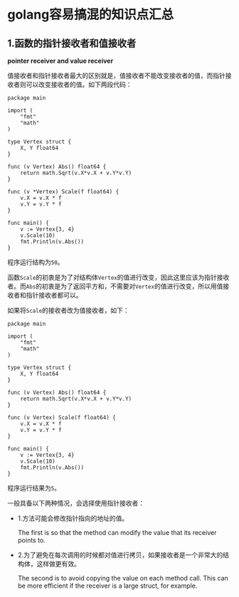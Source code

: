 # golang容易搞混的知识点汇总

## 1.函数的指针接收者和值接收者

**pointer receiver and value receiver**

值接收者和指针接收者最大的区别就是，值接收者不能改变接收者的值，而指针接收者则可以改变接收者的值。如下两段代码：

	package main

	import (
		"fmt"
		"math"
	)	

	type Vertex struct {
		X, Y float64
	}

	func (v Vertex) Abs() float64 {
		return math.Sqrt(v.X*v.X + v.Y*v.Y)
	}

	func (v *Vertex) Scale(f float64) {
		v.X = v.X * f
		v.Y = v.Y * f
	}

	func main() {
		v := Vertex{3, 4}
		v.Scale(10)
		fmt.Println(v.Abs())
	}

程序运行结构为`50`。

函数`Scale`的初衷是为了对结构体`Vertex`的值进行改变，因此这里应该为指针接收者。而`Abs`的初衷是为了返回平方和，不需要对`Vertex`的值进行改变，所以用值接收者和指针接收者都可以。

如果将`Scale`的接收者改为值接收者，如下：

	package main

	import (
		"fmt"
		"math"
	)	

	type Vertex struct {
		X, Y float64
	}

	func (v Vertex) Abs() float64 {
		return math.Sqrt(v.X*v.X + v.Y*v.Y)
	}

	func (v Vertex) Scale(f float64) {
		v.X = v.X * f
		v.Y = v.Y * f
	}

	func main() {
		v := Vertex{3, 4}
		v.Scale(10)
		fmt.Println(v.Abs())
	}

程序运行结果为`5`。

一般具备以下两种情况，会选择使用指针接收者：

- 1.方法可能会修改指针指向的地址的值。
 
	The first is so that the method can modify the value that its receiver points to.

- 2.为了避免在每次调用的时候都对值进行拷贝，如果接收者是一个非常大的结构体，这样做更有效。

	The second is to avoid copying the value on each method call. This can be more efficient if the receiver is a large struct, for example.

